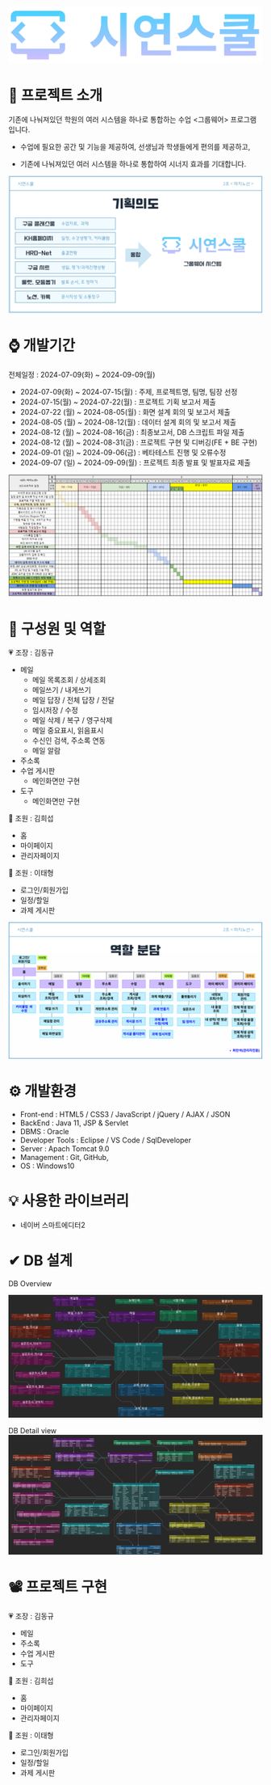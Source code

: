 ![logo](report\sis_logo.png)


# 📌 프로젝트 소개

기존에 나눠져있던 학원의 여러 시스템을 하나로 통합하는 수업 <그룹웨어> 프로그램입니다. 

- 수업에 필요한 공간 및 기능을 제공하여, 선생님과 학생들에게 편의를 제공하고,

- 기존에 나눠져있던 여러 시스템을 하나로 통합하여 시너지 효과를 기대합니다.

![logo](report\intention.png)


# ⌚ 개발기간

전체일정 : 2024-07-09(화) ~ 2024-09-09(월)

- 2024-07-09(화) ~ 2024-07-15(월) : 주제, 프로젝트명, 팀명, 팀장 선정
- 2024-07-15(월) ~ 2024-07-22(월) : 프로젝트 기획 보고서 제출
- 2024-07-22 (월) ~ 2024-08-05(월) : 화면 설계 회의 및 보고서 제출
- 2024-08-05 (월) ~ 2024-08-12(월) : 데이터 설계 회의 및 보고서 제출
- 2024-08-12 (월) ~ 2024-08-16(금) : 최종보고서, DB 스크립트 파일 제출
- 2024-08-12 (월) ~ 2024-08-31(금) : 프로젝트 구현 및 디버깅(FE + BE 구현)
- 2024-09-01 (일) ~ 2024-09-06(금) : 베타테스트 진행 및 오류수정
- 2024-09-07 (일) ~ 2024-09-09(월) : 프로젝트 최종 발표 및 발표자료 제출


![logo](report\dev_plan.png)


# 🌱 구성원 및 역할

💗 조장 : 김동규

- 메일
    - 메일 목록조회 / 상세조회
    - 메일쓰기 / 내게쓰기
    - 메일  답장 / 전체 답장 / 전달
    - 임시저장 / 수정
    - 메일 삭제 / 복구 / 영구삭제
    - 메일 중요표시, 읽음표시
    - 수신인 검색, 주소록 연동
    - 메일 알람
- 주소록
- 수업 게시판
    - 메인화면만 구현
- 도구
    - 메인화면만 구현

💛 조원 : 김희섭

- 홈
- 마이페이지
- 관리자페이지

💙 조원 : 이태형

- 로그인/회원가입
- 일정/할일
- 과제 게시판

![logo](report\role.png)


# ⚙ 개발환경

- Front-end : HTML5 / CSS3 / JavaScript / jQuery / AJAX / JSON
- BackEnd : Java 11, JSP & Servlet
- DBMS : Oracle
- Developer Tools : Eclipse / VS Code / SqlDeveloper
- Server : Apach Tomcat 9.0
- Management : Git, GitHub,
- OS : Windows10


# 💡 사용한 라이브러리

- 네이버 스마트에디터2


# ✔ DB 설계

DB Overview

![logo](report\ERD_overview.png)


DB Detail view
![logo](report\ERD_detail.png)


# 📽 프로젝트 구현

💗 조장 : 김동규

- 메일
- 주소록
- 수업 게시판
- 도구

💛 조원 : 김희섭

- 홈
- 마이페이지
- 관리자페이지

💙 조원 : 이태형

- 로그인/회원가입
- 일정/할일
- 과제 게시판